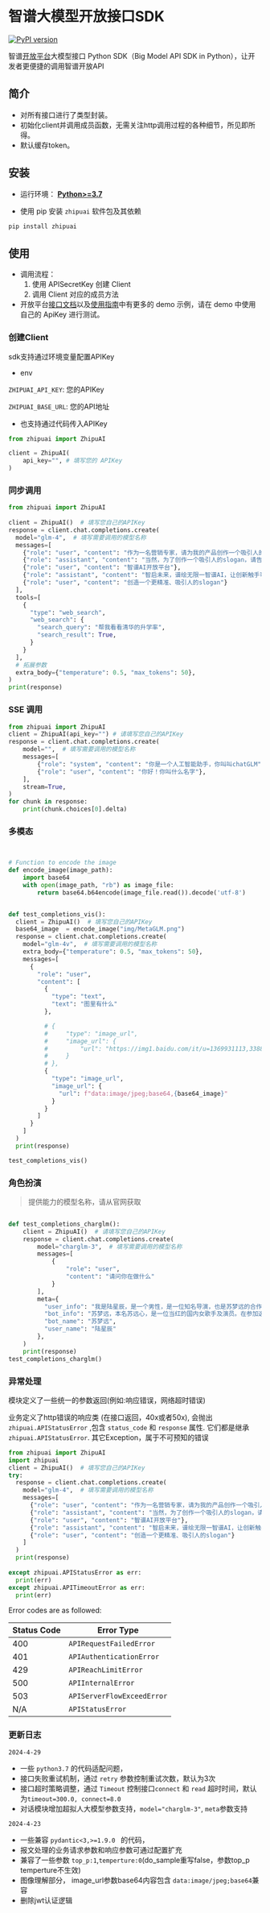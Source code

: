 # 智谱大模型开放接口SDK

[![PyPI version](https://img.shields.io/pypi/v/zhipuai.svg)](https://pypi.org/project/zhipuai/)

智谱[开放平台](https://open.bigmodel.cn/dev/api)大模型接口 Python SDK（Big Model API SDK in Python），让开发者更便捷的调用智谱开放API


## 简介
- 对所有接口进行了类型封装。
- 初始化client并调用成员函数，无需关注http调用过程的各种细节，所见即所得。
- 默认缓存token。

## 安装


- 运行环境： [**Python>=3.7**](https://www.python.org/)

- 使用 pip 安装 `zhipuai` 软件包及其依赖

```sh
pip install zhipuai
```

## 使用

- 调用流程：
    1. 使用 APISecretKey 创建 Client
    2. 调用 Client 对应的成员方法
- 开放平台[接口文档](https://open.bigmodel.cn/dev/api)以及[使用指南](https://open.bigmodel.cn/dev/howuse/)中有更多的 demo 示例，请在 demo 中使用自己的 ApiKey 进行测试。

### 创建Client
sdk支持通过环境变量配置APIKey
- env

`ZHIPUAI_API_KEY`: 您的APIKey

`ZHIPUAI_BASE_URL`: 您的API地址

- 也支持通过代码传入APIKey
```python
from zhipuai import ZhipuAI

client = ZhipuAI(
    api_key="", # 填写您的 APIKey
) 
```

### 同步调用

```python
from zhipuai import ZhipuAI 
 
client = ZhipuAI()  # 填写您自己的APIKey
response = client.chat.completions.create(
  model="glm-4",  # 填写需要调用的模型名称
  messages=[
    {"role": "user", "content": "作为一名营销专家，请为我的产品创作一个吸引人的slogan"},
    {"role": "assistant", "content": "当然，为了创作一个吸引人的slogan，请告诉我一些关于您产品的信息"},
    {"role": "user", "content": "智谱AI开放平台"},
    {"role": "assistant", "content": "智启未来，谱绘无限一智谱AI，让创新触手可及!"},
    {"role": "user", "content": "创造一个更精准、吸引人的slogan"}
  ],
  tools=[
    {
      "type": "web_search",
      "web_search": {
        "search_query": "帮我看看清华的升学率",
        "search_result": True,
      }
    }
  ],
  # 拓展参数
  extra_body={"temperature": 0.5, "max_tokens": 50},
)
print(response) 
```

### SSE 调用

```python
from zhipuai import ZhipuAI
client = ZhipuAI(api_key="") # 请填写您自己的APIKey
response = client.chat.completions.create(
    model="",  # 填写需要调用的模型名称
    messages=[
        {"role": "system", "content": "你是一个人工智能助手，你叫叫chatGLM"},
        {"role": "user", "content": "你好！你叫什么名字"},
    ],
    stream=True,
)
for chunk in response:
    print(chunk.choices[0].delta)
```

### 多模态
```python


# Function to encode the image
def encode_image(image_path):
    import base64
    with open(image_path, "rb") as image_file:
        return base64.b64encode(image_file.read()).decode('utf-8')


def test_completions_vis():
  client = ZhipuAI()  # 填写您自己的APIKey
  base64_image  = encode_image("img/MetaGLM.png")
  response = client.chat.completions.create(
    model="glm-4v",  # 填写需要调用的模型名称
    extra_body={"temperature": 0.5, "max_tokens": 50},
    messages=[
      {
        "role": "user",
        "content": [
          {
            "type": "text",
            "text": "图里有什么"
          },

          # {
          #     "type": "image_url",
          #     "image_url": {
          #         "url": "https://img1.baidu.com/it/u=1369931113,3388870256&fm=253&app=138&size=w931&n=0&f=JPEG&fmt=auto?sec=1703696400&t=f3028c7a1dca43a080aeb8239f09cc2f"
          #     }
          # },
          {
            "type": "image_url",
            "image_url": {
              "url": f"data:image/jpeg;base64,{base64_image}"
            }
          }
        ]
      }
    ]
  )
  print(response)

test_completions_vis()
```

### 角色扮演
> 提供能力的模型名称，请从官网获取
```python

def test_completions_charglm():
    client = ZhipuAI()  # 请填写您自己的APIKey
    response = client.chat.completions.create(
        model="charglm-3",  # 填写需要调用的模型名称
        messages=[
            {
                "role": "user",
                "content": "请问你在做什么"
            }
        ],
        meta={
          "user_info": "我是陆星辰，是一个男性，是一位知名导演，也是苏梦远的合作导演。我擅长拍摄音乐题材的电影。苏梦远对我的态度是尊敬的，并视我为良师益友。",
          "bot_info": "苏梦远，本名苏远心，是一位当红的国内女歌手及演员。在参加选秀节目后，凭借独特的嗓音及出众的舞台魅力迅速成名，进入娱乐圈。她外表美丽动人，但真正的魅力在于她的才华和勤奋。苏梦远是音乐学院毕业的优秀生，善于创作，拥有多首热门原创歌曲。除了音乐方面的成就，她还热衷于慈善事业，积极参加公益活动，用实际行动传递正能量。在工作中，她对待工作非常敬业，拍戏时总是全身心投入角色，赢得了业内人士的赞誉和粉丝的喜爱。虽然在娱乐圈，但她始终保持低调、谦逊的态度，深得同行尊重。在表达时，苏梦远喜欢使用“我们”和“一起”，强调团队精神。",
          "bot_name": "苏梦远",
          "user_name": "陆星辰"
        },
    )
    print(response)
test_completions_charglm()
```



### 异常处理

模块定义了一些统一的参数返回(例如:响应错误，网络超时错误)

业务定义了http错误的响应类 (在接口返回，40x或者50x), 会抛出 `zhipuai.APIStatusError`  ,包含 `status_code` 和 `response` 属性. 它们都是继承 `zhipuai.APIStatusError`.
其它Exception，属于不可预知的错误
```python
from zhipuai import ZhipuAI
import zhipuai
client = ZhipuAI()  # 填写您自己的APIKey
try:
  response = client.chat.completions.create(
    model="glm-4",  # 填写需要调用的模型名称
    messages=[
      {"role": "user", "content": "作为一名营销专家，请为我的产品创作一个吸引人的slogan"},
      {"role": "assistant", "content": "当然，为了创作一个吸引人的slogan，请告诉我一些关于您产品的信息"},
      {"role": "user", "content": "智谱AI开放平台"},
      {"role": "assistant", "content": "智启未来，谱绘无限一智谱AI，让创新触手可及!"},
      {"role": "user", "content": "创造一个更精准、吸引人的slogan"}
    ]
  )
  print(response)
 
except zhipuai.APIStatusError as err:
  print(err) 
except zhipuai.APITimeoutError as err:
  print(err) 
```

Error codes are as followed:

| Status Code | Error Type                 |
|-------------| -------------------------- |
| 400         | `APIRequestFailedError`          |
| 401         | `APIAuthenticationError`      |
| 429         | `APIReachLimitError`           |
| 500         | `APIInternalError`      |
| 503         | `APIServerFlowExceedError`      |
| N/A         | `APIStatusError`       |



### 更新日志

`2024-4-29` 
- 一些 `python3.7` 的代码适配问题， 
- 接口失败重试机制，通过 `retry` 参数控制重试次数，默认为3次
- 接口超时策略调整，通过 `Timeout` 控制接口`connect` 和 `read` 超时时间，默认为`timeout=300.0, connect=8.0`
- 对话模块增加超拟人大模型参数支持，`model="charglm-3"`, `meta`参数支持
  
`2024-4-23` 
- 一些兼容 `pydantic<3,>=1.9.0 ` 的代码，
- 报文处理的业务请求参数和响应参数可通过配置扩充
- 兼容了一些参数 `top_p:1`,`temperture:0`(do_sample重写false，参数top_p temperture不生效)
- 图像理解部分，  image_url参数base64内容包含 `data:image/jpeg;base64`兼容
- 删除jwt认证逻辑
  